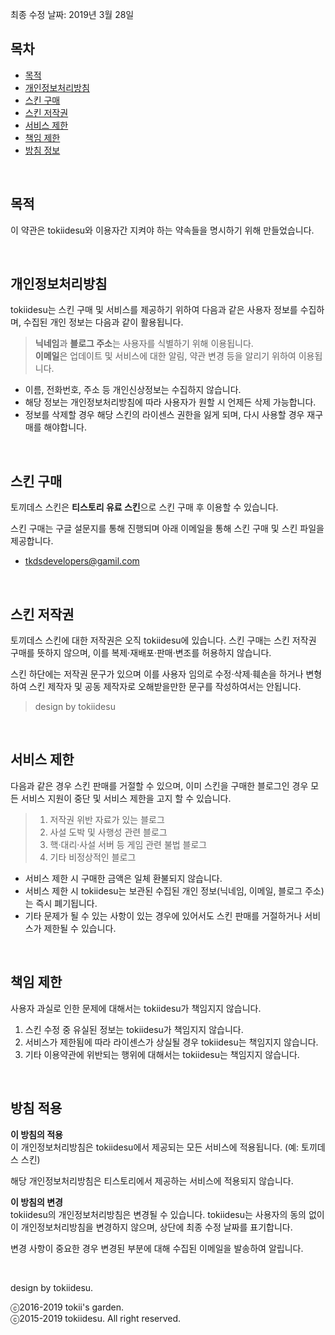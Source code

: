 최종 수정 날짜: 2019년 3월 28일

## 목차

- [목적](#intro)
- [개인정보처리방침](#privacy)
- [스킨 구매](#purchase-skin)
- [스킨 저작권](#skin-copyright)
- [서비스 제한](#service-limit)
- [책임 제한](#responsibility-limit)
- [방침 정보](#about)

<p><br></p>

<h2><div id="intro" class="index-id"></div>목적</h2>

이 약관은 tokiidesu와 이용자간 지켜야 하는 약속들을 명시하기 위해 만들었습니다.

<p><br></p>

<h2><div id="privacy" class="index-id"></div>개인정보처리방침</h2>

tokiidesu는 스킨 구매 및 서비스를 제공하기 위하여 다음과 같은 사용자 정보를 수집하며, 수집된 개인 정보는 다음과 같이 활용됩니다.

> **닉네임**과 **블로그 주소**는 사용자를 식별하기 위해 이용됩니다.  
> **이메일**은 업데이트 및 서비스에 대한 알림, 약관 변경 등을 알리기 위하여 이용됩니다.

-   이름, 전화번호, 주소 등 개인신상정보는 수집하지 않습니다.
-   해당 정보는 개인정보처리방침에 따라 사용자가 원할 시 언제든 삭제 가능합니다.
-   정보를 삭제할 경우 해당 스킨의 라이센스 권한을 잃게 되며, 다시 사용할 경우 재구매를 해야합니다.

<p><br></p>

<h2><div id="purchase-skin" class="index-id"></div>스킨 구매</h2>

토끼데스 스킨은 **티스토리 유료 스킨**으로 스킨 구매 후 이용할 수 있습니다.

스킨 구매는 구글 설문지를 통해 진행되며 아래 이메일을 통해 스킨 구매 및 스킨 파일을 제공합니다.

- tkdsdevelopers@gamil.com

<p><br></p>

<h2><div id="skin-copyright" class="index-id"></div>스킨 저작권</h2>

토끼데스 스킨에 대한 저작권은 오직 tokiidesu에 있습니다. 스킨 구매는 스킨 저작권 구매를 뜻하지 않으며, 이를 복제·재배포·판매·변조를 허용하지 않습니다.

스킨 하단에는 저작권 문구가 있으며 이를 사용자 임의로 수정·삭제·훼손을 하거나 변형하여 스킨 제작자 및 공동 제작자로 오해받을만한 문구를 작성하여서는 안됩니다.

> design by tokiidesu

<p><br></p>

<h2><div id="service-limit" class="index-id"></div>서비스 제한</h2>

다음과 같은 경우 스킨 판매를 거절할 수 있으며, 이미 스킨을 구매한 블로그인 경우 모든 서비스 지원이 중단 및 서비스 제한을 고지 할 수 있습니다.

> 1.  저작권 위반 자료가 있는 블로그
> 2.  사설 도박 및 사행성 관련 블로그
> 3.  핵·대리·사설 서버 등 게임 관련 불법 블로그
> 4.  기타 비정상적인 블로그

-   서비스 제한 시 구매한 금액은 일체 환불되지 않습니다.
-   서비스 제한 시 tokiidesu는 보관된 수집된 개인 정보(닉네임, 이메일, 블로그 주소)는 즉시 폐기됩니다.
-   기타 문제가 될 수 있는 사항이 있는 경우에 있어서도 스킨 판매를 거절하거나 서비스가 제한될 수 있습니다.

<p><br></p>

<h2><div id="responsibility-limit" class="index-id"></div>책임 제한</h2>

사용자 과실로 인한 문제에 대해서는 tokiidesu가 책임지지 않습니다.

1.  스킨 수정 중 유실된 정보는 tokiidesu가 책임지지 않습니다.
2.  서비스가 제한됨에 따라 라이센스가 상실될 경우 tokiidesu는 책임지지 않습니다.
3.  기타 이용약관에 위반되는 행위에 대해서는 tokiidesu는 책임지지 않습니다.

<p><br></p>

<h2><div id="about" class="index-id"></div>방침 적용</h2>

**이 방침의 적용**  
이 개인정보처리방침은 tokiidesu에서 제공되는 모든 서비스에 적용됩니다. (예: 토끼데스 스킨)

해당 개인정보처리방침은 티스토리에서 제공하는 서비스에 적용되지 않습니다.

**이 방침의 변경**  
tokiidesu의 개인정보처리방침은 변경될 수 있습니다. tokiidesu는 사용자의 동의 없이 이 개인정보처리방침을 변경하지 않으며, 상단에 최종 수정 날짜를 표기합니다.

변경 사항이 중요한 경우 변경된 부분에 대해 수집된 이메일을 발송하여 알립니다.

<p><br></p>

design by tokiidesu.

ⓒ2016-2019 tokii's garden.  
ⓒ2015-2019 tokiidesu. All right reserved.